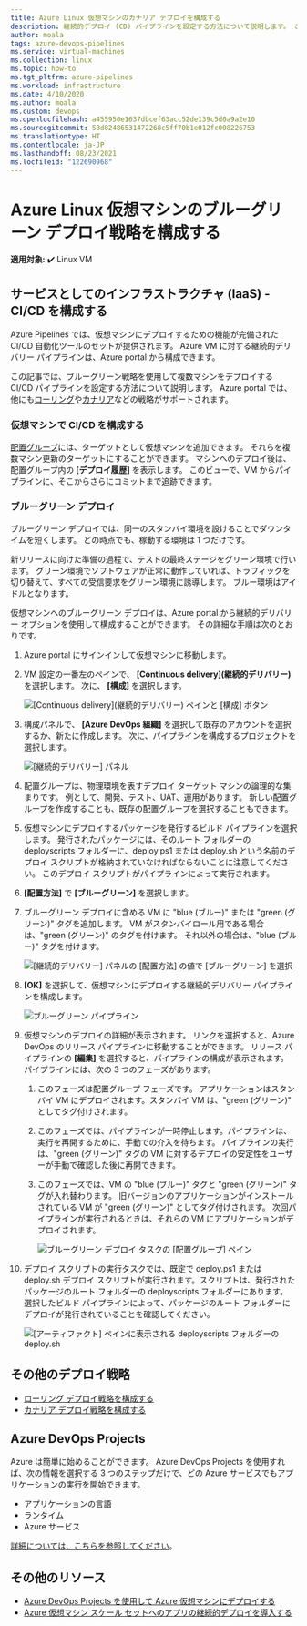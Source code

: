 ```yaml
---
title: Azure Linux 仮想マシンのカナリア デプロイを構成する
description: 継続的デプロイ (CD) パイプラインを設定する方法について説明します。 このパイプラインは、ブルーグリーン デプロイ戦略を使用して Azure Linux 仮想マシンのグループを更新します。
author: moala
tags: azure-devops-pipelines
ms.service: virtual-machines
ms.collection: linux
ms.topic: how-to
ms.tgt_pltfrm: azure-pipelines
ms.workload: infrastructure
ms.date: 4/10/2020
ms.author: moala
ms.custom: devops
ms.openlocfilehash: a455950e1637dbcef63acc52de139c5d0a9a2e10
ms.sourcegitcommit: 58d82486531472268c5ff70b1e012fc008226753
ms.translationtype: HT
ms.contentlocale: ja-JP
ms.lasthandoff: 08/23/2021
ms.locfileid: "122690968"
---
```

# <a name="configure-the-blue-green-deployment-strategy-for-azure-linux-virtual-machines"></a>Azure Linux 仮想マシンのブルーグリーン デプロイ戦略を構成する

**適用対象:** :heavy_check_mark: Linux VM 

## <a name="infrastructure-as-a-service-iaas---configure-cicd"></a>サービスとしてのインフラストラクチャ (IaaS) - CI/CD を構成する

Azure Pipelines では、仮想マシンにデプロイするための機能が完備された CI/CD 自動化ツールのセットが提供されます。 Azure VM に対する継続的デリバリー パイプラインは、Azure portal から構成できます。

この記事では、ブルーグリーン戦略を使用して複数マシンをデプロイする CI/CD パイプラインを設定する方法について説明します。 Azure portal では、他にも[ローリング](./tutorial-devops-azure-pipelines-classic.md)や[カナリア](./tutorial-azure-devops-canary-strategy.md)などの戦略がサポートされます。

### <a name="configure-cicd-on-virtual-machines"></a>仮想マシンで CI/CD を構成する

[配置グループ](/azure/devops/pipelines/release/deployment-groups)には、ターゲットとして仮想マシンを追加できます。 それらを複数マシン更新のターゲットにすることができます。 マシンへのデプロイ後は、配置グループ内の **[デプロイ履歴]** を表示します。 このビューで、VM からパイプラインに、そこからさらにコミットまで追跡できます。

### <a name="blue-green-deployments"></a>ブルーグリーン デプロイ

ブルーグリーン デプロイでは、同一のスタンバイ環境を設けることでダウンタイムを短くします。 どの時点でも、稼動する環境は 1 つだけです。

新リリースに向けた準備の過程で、テストの最終ステージをグリーン環境で行います。 グリーン環境でソフトウェアが正常に動作していれば、トラフィックを切り替えて、すべての受信要求をグリーン環境に誘導します。 ブルー環境はアイドルとなります。

仮想マシンへのブルーグリーン デプロイは、Azure portal から継続的デリバリー オプションを使用して構成することができます。 その詳細な手順は次のとおりです。

1. Azure portal にサインインして仮想マシンに移動します。
1. VM 設定の一番左のペインで、 **[Continuous delivery]\(継続的デリバリー\)** を選択します。 次に、 **[構成]** を選択します。

   ![[Continuous delivery]\(継続的デリバリー\) ペインと [構成] ボタン](media/tutorial-devops-azure-pipelines-classic/azure-devops-configure.png)

1. 構成パネルで、 **[Azure DevOps 組織]** を選択して既存のアカウントを選択するか、新たに作成します。 次に、パイプラインを構成するプロジェクトを選択します。  

   ![[継続的デリバリー] パネル](media/tutorial-devops-azure-pipelines-classic/azure-devops-rolling.png)

1. 配置グループは、物理環境を表すデプロイ ターゲット マシンの論理的な集まりです。 例として、開発、テスト、UAT、運用があります。 新しい配置グループを作成することも、既存の配置グループを選択することもできます。
1. 仮想マシンにデプロイするパッケージを発行するビルド パイプラインを選択します。 発行されたパッケージには、そのルート フォルダーの deployscripts フォルダーに、deploy.ps1 または deploy.sh という名前のデプロイ スクリプトが格納されていなければならないことに注意してください。 このデプロイ スクリプトがパイプラインによって実行されます。
1. **[配置方法]** で **[ブルーグリーン]** を選択します。
1. ブルーグリーン デプロイに含める VM に "blue (ブルー)" または "green (グリーン)" タグを追加します。 VM がスタンバイロール用である場合は、"green (グリーン)" のタグを付けます。 それ以外の場合は、"blue (ブルー)" タグを付けます。

   ![[継続的デリバリー] パネルの [配置方法] の値で [ブルーグリーン] を選択](media/tutorial-devops-azure-pipelines-classic/azure-devops-blue-green-configure.png)

1. **[OK]** を選択して、仮想マシンにデプロイする継続的デリバリー パイプラインを構成します。

   ![ブルーグリーン パイプライン](media/tutorial-devops-azure-pipelines-classic/azure-devops-blue-green-pipeline.png)

1. 仮想マシンのデプロイの詳細が表示されます。 リンクを選択すると、Azure DevOps のリリース パイプラインに移動することができます。 リリース パイプラインの **[編集]** を選択すると、パイプラインの構成が表示されます。 パイプラインには、次の 3 つのフェーズがあります。

   1. このフェーズは配置グループ フェーズです。 アプリケーションはスタンバイ VM にデプロイされます。スタンバイ VM は、"green (グリーン)" としてタグ付けされます。
   1. このフェーズでは、パイプラインが一時停止します。パイプラインは、実行を再開するために、手動での介入を待ちます。 パイプラインの実行は、"green (グリーン)" タグの VM に対するデプロイの安定性をユーザーが手動で確認した後に再開できます。
   1. このフェーズでは、VM の "blue (ブルー)" タグと "green (グリーン)" タグが入れ替わります。 旧バージョンのアプリケーションがインストールされている VM が "green (グリーン)" としてタグ付けされます。 次回パイプラインが実行されるときは、それらの VM にアプリケーションがデプロイされます。

      ![ブルーグリーン デプロイ タスクの [配置グループ] ペイン](media/tutorial-devops-azure-pipelines-classic/azure-devops-blue-green-tasks.png)

1. デプロイ スクリプトの実行タスクでは、既定で deploy.ps1 または deploy.sh デプロイ スクリプトが実行されます。スクリプトは、発行されたパッケージのルート フォルダーの deployscripts フォルダーにあります。 選択したビルド パイプラインによって、パッケージのルート フォルダーにデプロイが発行されていることを確認してください。

   ![[アーティファクト] ペインに表示される deployscripts フォルダーの deploy.sh](media/tutorial-deployment-strategy/package.png)

## <a name="other-deployment-strategies"></a>その他のデプロイ戦略

- [ローリング デプロイ戦略を構成する](./tutorial-devops-azure-pipelines-classic.md)
- [カナリア デプロイ戦略を構成する](./tutorial-azure-devops-canary-strategy.md)

## <a name="azure-devops-projects"></a>Azure DevOps Projects

Azure は簡単に始めることができます。 Azure DevOps Projects を使用すれば、次の情報を選択する 3 つのステップだけで、どの Azure サービスでもアプリケーションの実行を開始できます。

- アプリケーションの言語
- ランタイム
- Azure サービス

[詳細については、こちらを参照してください](https://azure.microsoft.com/features/devops-projects/)。

## <a name="additional-resources"></a>その他のリソース

- [Azure DevOps Projects を使用して Azure 仮想マシンにデプロイする](../../devops-project/azure-devops-project-vms.md)
- [Azure 仮想マシン スケール セットへのアプリの継続的デプロイを導入する](/azure/devops/pipelines/apps/cd/azure/deploy-azure-scaleset)
